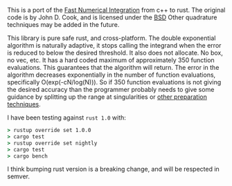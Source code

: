 This is a port of the [Fast Numerical Integration](https://www.codeproject.com/kb/recipes/fastnumericalintegration.aspx) from c++ to rust. The original code is by John D. Cook, and is licensed under the [BSD](https://opensource.org/licenses/bsd-license.php) Other quadrature techniques may be added in the future.

This library is pure safe rust, and cross-platform. The double exponential algorithm is naturally adaptive, it stops calling the integrand when the error is reduced to below the desired threshold. It also does not allocate. No box, no vec, etc. It has a hard coded maximum of approximately 350 function evaluations. This guarantees that the algorithm will return. The error in the algorithm decreases exponentially in the number of function evaluations, specifically O(exp(-cN/log(N))). So if 350 function evaluations is not giving the desired accuracy than the programmer probably needs to give some guidance by splitting up the range at singularities or [other preparation techniques](http://www.johndcook.com/blog/2012/02/21/care-and-treatment-of-singularities/).

I have been testing against `rust 1.0` with:
```cmd
> rustup override set 1.0.0
> cargo test
> rustup override set nightly
> cargo test
> cargo bench
```
I think bumping rust version is a breaking change, and will be respected in semver.
